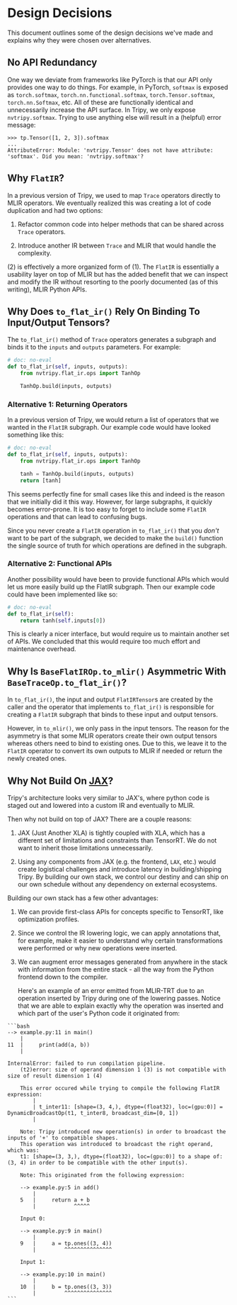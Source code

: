 # Design Decisions

This document outlines some of the design decisions we've made and explains why they
were chosen over alternatives.



## No API Redundancy

One way we deviate from frameworks like PyTorch is that our API only provides one way to do things.
For example, in PyTorch, `softmax` is exposed as `torch.softmax`, `torch.nn.functional.softmax`,
`torch.Tensor.softmax`, `torch.nn.Softmax`, etc. All of these are functionally identical and unnecessarily
increase the API surface. In Tripy, we only expose `nvtripy.softmax`. Trying to use anything else will
result in a (helpful) error message:

```
>>> tp.Tensor([1, 2, 3]).softmax
...
AttributeError: Module: 'nvtripy.Tensor' does not have attribute: 'softmax'. Did you mean: 'nvtripy.softmax'?
```


## Why `FlatIR`?

In a previous version of Tripy, we used to map `Trace` operators directly to MLIR
operators. We eventually realized this was creating a lot of code duplication and had two
options:

1. Refactor common code into helper methods that can be shared across `Trace` operators.

2. Introduce another IR between `Trace` and MLIR that would handle the complexity.

(2) is effectively a more organized form of (1). The `FlatIR` is essentially a usability layer
on top of MLIR but has the added benefit that we can inspect and modify the IR without
resorting to the poorly documented (as of this writing), MLIR Python APIs.


## Why Does `to_flat_ir()` Rely On Binding To Input/Output Tensors?

The `to_flat_ir()` method of `Trace` operators generates a subgraph and binds it
to the `inputs` and `outputs` parameters.
For example:

```py
# doc: no-eval
def to_flat_ir(self, inputs, outputs):
    from nvtripy.flat_ir.ops import TanhOp

    TanhOp.build(inputs, outputs)
```

### Alternative 1: Returning Operators

In a previous version of Tripy, we would return a list of operators that we wanted in the
`FlatIR` subgraph. Our example code would have looked something like this:

```py
# doc: no-eval
def to_flat_ir(self, inputs, outputs):
    from nvtripy.flat_ir.ops import TanhOp

    tanh = TanhOp.build(inputs, outputs)
    return [tanh]
```

This seems perfectly fine for small cases like this and indeed is the reason that we initially
did it this way. However, for large subgraphs, it quickly becomes error-prone. It is too easy
to forget to include some `FlatIR` operations and that can lead to confusing bugs.

Since you never create a `FlatIR` operation in `to_flat_ir()` that you *don't* want to be
part of the subgraph, we decided to make the `build()` function the single
source of truth for which operations are defined in the subgraph.

### Alternative 2: Functional APIs

Another possibility would have been to provide functional APIs which would let us more easily
build up the FlatIR subgraph. Then our example code could have been implemented like so:

```py
# doc: no-eval
def to_flat_ir(self):
    return tanh(self.inputs[0])
```

This is clearly a nicer interface, but would require us to maintain another set of APIs.
We concluded that this would require too much effort and maintenance overhead.


## Why Is `BaseFlatIROp.to_mlir()` Asymmetric With `BaseTraceOp.to_flat_ir()`?

In `to_flat_ir()`, the input and output `FlatIRTensor`s are created by the caller and
the operator that implements `to_flat_ir()` is responsible for creating a `FlatIR` subgraph
that binds to these input and output tensors.

However, in `to_mlir()`, we only pass in the input tensors. The reason for the asymmetry is
that some MLIR operators create their own output tensors whereas others need to bind to
existing ones. Due to this, we leave it to the `FlatIR` operator to convert its own outputs
to MLIR if needed or return the newly created ones.


## Why Not Build On [JAX](https://github.com/google/jax)?

Tripy's architecture looks very similar to JAX's, where python code is staged out and
lowered into a custom IR and eventually to MLIR.

Then why not build on top of JAX? There are a couple reasons:

1. JAX (Just Another XLA) is tightly coupled with XLA, which has a different set of limitations
    and constraints than TensorRT. We do not want to inherit those limitations unnecessarily.

2. Using any components from JAX (e.g. the frontend, `LAX`, etc.) would create logistical
    challenges and introduce latency in building/shipping Tripy.
    By building our own stack, we control our destiny and can ship on our own schedule
    without any dependency on external ecosystems.

Building our own stack has a few other advantages:

1. We can provide first-class APIs for concepts specific to TensorRT, like optimization profiles.

2. Since we control the IR lowering logic, we can apply annotations that, for example, make it
    easier to understand why certain transformations were performed or why new operations were
    inserted.

3. We can augment error messages generated from anywhere in the stack with information
    from the entire stack - all the way from the Python frontend down to the compiler.

    Here's an example of an error emitted from MLIR-TRT due to an operation inserted
    by Tripy during one of the lowering passes. Notice that we are able to explain
    exactly why the operation was inserted and which part of the user's Python code
    it originated from:

<!-- Tripy: DOC: NO_EVAL Start -->
    ```bash
    --> example.py:11 in main()
        |
    11  |     print(add(a, b))
        |

    InternalError: failed to run compilation pipeline.
        (t2)error: size of operand dimension 1 (3) is not compatible with size of result dimension 1 (4)

        This error occured while trying to compile the following FlatIR expression:
            |
            | t_inter11: [shape=(3, 4,), dtype=(float32), loc=(gpu:0)] = DynamicBroadcastOp(t1, t_inter8, broadcast_dim=[0, 1])
            |

        Note: Tripy introduced new operation(s) in order to broadcast the inputs of '+' to compatible shapes.
        This operation was introduced to broadcast the right operand, which was:
        t1: [shape=(3, 3,), dtype=(float32), loc=(gpu:0)] to a shape of: (3, 4) in order to be compatible with the other input(s).

        Note: This originated from the following expression:

        --> example.py:5 in add()
            |
        5   |     return a + b
            |            ^^^^^

        Input 0:

        --> example.py:9 in main()
            |
        9   |     a = tp.ones((3, 4))
            |         ^^^^^^^^^^^^^^^

        Input 1:

        --> example.py:10 in main()
            |
        10  |     b = tp.ones((3, 3))
            |         ^^^^^^^^^^^^^^^
    ```
<!-- Tripy: DOC: NO_EVAL End -->

